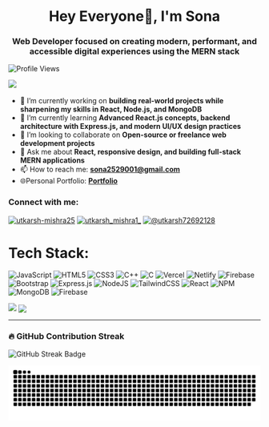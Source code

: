 <h1 align="center">Hey Everyone👋, I'm Sona</h1>

<h3 align="center">Web Developer focused on creating modern, performant, and accessible digital experiences using the MERN stack</h3>


<p align="left">
  <img src="https://komarev.com/ghpvc/?username=sona-s29&label=Profile%20views&color=0e75b6&style=flat" alt="Profile Views" />
</p>

![](https://github-profile-trophy.vercel.app/?username=sona-s29&theme=rose&no-frame=false&no-bg=false&margin-w=4)
- 🔭 I’m currently working on **building real-world projects while sharpening my skills in React, Node.js, and MongoDB**
- 🌱 I’m currently learning **Advanced React.js concepts, backend architecture with Express.js, and modern UI/UX design practices**
- 👯 I’m looking to collaborate on **Open-source or freelance web development projects**
- 💬 Ask me about **React, responsive design, and building full-stack MERN applications**
- 📫 How to reach me: **sona2529001@gmail.com**
- 🌐Personal Portfolio: **[Portfolio](https://personal-portfolio-sona.vercel.app/)**


<h3 align="left">Connect with me:</h3>
<p align="left">
<a href="https://www.linkedin.com/in/sona-kumari/" target="blank"><img align="center" src="https://raw.githubusercontent.com/rahuldkjain/github-profile-readme-generator/master/src/images/icons/Social/linked-in-alt.svg" alt="utkarsh-mishra25" height="30" width="40" /></a>
<a href="https://www.instagram.com/sona_sona.29/" target="blank"><img align="center" src="https://raw.githubusercontent.com/rahuldkjain/github-profile-readme-generator/master/src/images/icons/Social/instagram.svg" alt="utkarsh_mishra1_" height="30" width="40" /></a>
<a href="https://x.com/Sona0429" target="blank"><img align="center" src="https://raw.githubusercontent.com/rahuldkjain/github-profile-readme-generator/master/src/images/icons/Social/twitter.svg" alt="@utkarsh72692128" height="30" width="40" /></a>
</p>

# Tech Stack:
![JavaScript](https://img.shields.io/badge/javascript-%23323330.svg?style=for-the-badge&logo=javascript&logoColor=%23F7DF1E) ![HTML5](https://img.shields.io/badge/html5-%23E34F26.svg?style=for-the-badge&logo=html5&logoColor=white) ![CSS3](https://img.shields.io/badge/css3-%231572B6.svg?style=for-the-badge&logo=css3&logoColor=white) ![C++](https://img.shields.io/badge/c++-%2300599C.svg?style=for-the-badge&logo=c%2B%2B&logoColor=white) ![C](https://img.shields.io/badge/c-%2300599C.svg?style=for-the-badge&logo=c&logoColor=white) ![Vercel](https://img.shields.io/badge/vercel-%23000000.svg?style=for-the-badge&logo=vercel&logoColor=white) ![Netlify](https://img.shields.io/badge/netlify-%23000000.svg?style=for-the-badge&logo=netlify&logoColor=#00C7B7) ![Firebase](https://img.shields.io/badge/firebase-%23039BE5.svg?style=for-the-badge&logo=firebase) ![Bootstrap](https://img.shields.io/badge/bootstrap-%238511FA.svg?style=for-the-badge&logo=bootstrap&logoColor=white) ![Express.js](https://img.shields.io/badge/express.js-%23404d59.svg?style=for-the-badge&logo=express&logoColor=%2361DAFB) ![NodeJS](https://img.shields.io/badge/node.js-6DA55F?style=for-the-badge&logo=node.js&logoColor=white) ![TailwindCSS](https://img.shields.io/badge/tailwindcss-%2338B2AC.svg?style=for-the-badge&logo=tailwind-css&logoColor=white) ![React](https://img.shields.io/badge/react-%2320232a.svg?style=for-the-badge&logo=react&logoColor=%2361DAFB) ![NPM](https://img.shields.io/badge/NPM-%23CB3837.svg?style=for-the-badge&logo=npm&logoColor=white) ![MongoDB](https://img.shields.io/badge/MongoDB-%234ea94b.svg?style=for-the-badge&logo=mongodb&logoColor=white) ![Firebase](https://img.shields.io/badge/firebase-a08021?style=for-the-badge&logo=firebase&logoColor=ffcd34)


<p><img align="left" src = "https://github-readme-stats.vercel.app/api/top-langs/?username=sona-s29&theme=rose&hide_border=false&include_all_commits=true&count_private=true&layout=compact" />
</p>
<p>&nbsp;<img align="center" src="https://github-readme-stats.vercel.app/api?username=sona-s29&theme=rose&hide_border=false&include_all_commits=true&count_private=true" /></p>

---
### 🔥 GitHub Contribution Streak

![GitHub Streak Badge](https://img.shields.io/badge/GitHub%20Streak-Active-brightgreen?logo=github&style=for-the-badge)



<img src="https://raw.githubusercontent.com/platane/snk/output/github-contribution-grid-snake-dark.svg" alt="Snake Animation"/>

